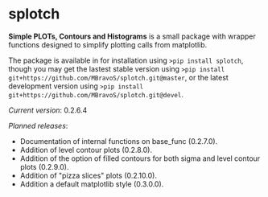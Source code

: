 # splotch
**Simple PLOTs, Contours and Histograms** is a small package with wrapper functions designed to simplify plotting calls from matplotlib.

The package is available in for installation using `>pip install splotch`, though you may get the lastest stable version using `>pip install git+https://github.com/MBravoS/splotch.git@master`, or the latest development version using `>pip install git+https://github.com/MBravoS/splotch.git@devel`.

*Current version*: 0.2.6.4

*Planned releases*:
* Documentation of internal functions on base_func (0.2.7.0).
* Addition of level contour plots (0.2.8.0).
* Addition of the option of filled contours for both sigma and level contour plots (0.2.9.0).
* Addition of "pizza slices" plots (0.2.10.0).
* Addition a default matplotlib style (0.3.0.0).
